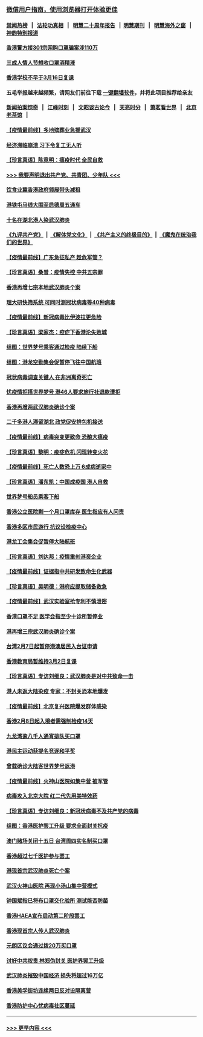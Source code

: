### [微信用户指南，使用浏览器打开体验更佳](https://github.com/gfw-breaker/banned-news1/blob/master/indexes/wechat-guide.md?t=0)
#### [禁闻热榜](热点新闻.md?t=0)  &nbsp;&nbsp;|&nbsp;&nbsp; [法轮功真相](https://github.com/gfw-breaker/truth/blob/master/README.md?t=0) &nbsp;&nbsp;|&nbsp;&nbsp; [明慧二十周年报告](https://github.com/gfw-breaker/mh-reports/blob/master/README.md?t=0) &nbsp;&nbsp;|&nbsp;&nbsp;[明慧期刊](https://github.com/gfw-breaker/mh-qikan) &nbsp;&nbsp;|&nbsp;&nbsp; [明慧海外之窗](https://github.com/gfw-breaker/mh-news/blob/master/README.md?t=0) &nbsp;&nbsp;|&nbsp;&nbsp; [神韵特别报道](https://github.com/gfw-breaker/mh-news/blob/master/shenyun.md?t=0)
#### [香港警方接301宗网购口罩骗案涉110万](../pages/nsc415/n11867572.md?t=02141944) 
#### [三成人情人节想收口罩酒精液](../pages/nsc415/n11867523.md?t=02141944) 
#### [香港学校不早于3月16日复课](../pages/nsc415/n11867498.md?t=02141944) 
#### 五毛举报越来越频繁，请网友们前往下载 [一键翻墙软件](https://github.com/gfw-breaker/ssr-accounts)，并将此项目推荐给亲友
#### [新闻拍案惊奇](https://github.com/gfw-breaker/banned-news1/blob/master/pages/link4.md) &nbsp;&nbsp;|&nbsp;&nbsp; [江峰时刻](https://github.com/gfw-breaker/banned-news1/blob/master/pages/link4.md) &nbsp;&nbsp;|&nbsp;&nbsp; [文昭谈古论今](https://github.com/gfw-breaker/banned-news1/blob/master/pages/link4.md) &nbsp;&nbsp;|&nbsp;&nbsp; [天亮时分](https://github.com/gfw-breaker/banned-news1/blob/master/pages/link4.md) &nbsp;&nbsp;|&nbsp;&nbsp; [萧茗看世界](https://github.com/gfw-breaker/banned-news1/blob/master/pages/link4.md) &nbsp;&nbsp;|&nbsp;&nbsp; [北京老茶馆](https://github.com/gfw-breaker/banned-news1/blob/master/pages/link4.md) &nbsp;&nbsp;|&nbsp;&nbsp; 
#### [【疫情最前线】多地殡葬业急援武汉](../pages/nsc415/n11866914.md?t=02141944) 
#### [经济濒临崩溃 习下令复工无人听](../pages/nsc415/n11867269.md?t=02141944) 
#### [【珍言真语】陈竟明：瘟疫时代 全民自救](../pages/nsc415/n11866765.md?t=02141944) 
#### [>>> 我要声明退出共产党、共青团、少年队 <<<](https://github.com/begood0513/goodnews/blob/master/quit/letter.md) 
#### [饮食业冀香港政府领展带头减租](../pages/nsc415/n11864876.md?t=02141944) 
#### [港铁屯马线大围至启德周五通车](../pages/nsc415/n11864842.md?t=02141944) 
#### [十名在湖北港人染武汉肺炎](../pages/nsc415/n11864807.md?t=02141944) 
#### [《九评共产党》](https://github.com/begood0513/9ping.md/blob/master/README.md) &nbsp;|&nbsp; [《解体党文化》](../../../../jtdwh.md/blob/master/README.md)  &nbsp;|&nbsp; [《共产主义的终极目的》](../../../../gczydzjmd.md/blob/master/README.md) &nbsp;|&nbsp; [《魔鬼在统治我们的世界》](../../../../mgztzwmdsj.md/blob/master/README.md) 
#### [【疫情最前线】广东急征私产 趁危军管？](../pages/nsc415/n11864205.md?t=02141944) 
#### [【珍言真语】桑普：疫情失控 中共五宗罪](../pages/nsc415/n11864157.md?t=02141944) 
#### [香港再增七宗本地武汉肺炎个案](../pages/nsc415/n11862405.md?t=02141944) 
#### [理大研快筛系统 可同时测冠状病毒等40种病毒](../pages/nsc415/n11862376.md?t=02141944) 
#### [【疫情最前线】新冠病毒比伊波拉更危险](../pages/nsc415/n11862199.md?t=02141944) 
#### [【珍言真语】梁家杰：疫症下香港沦失败城](../pages/nsc415/n11861588.md?t=02141944) 
#### [组图：世界梦号乘客通过检疫 陆续下船](../pages/nsc415/n11858302.md?t=02141944) 
#### [组图：港龙空勤集会促暂停飞往中国航班](../pages/nsc415/n11858190.md?t=02141944) 
#### [冠状病毒调查关键人 在非洲离奇死亡](../pages/nsc415/n11859798.md?t=02141944) 
#### [忧疫情拒搭世界梦号 港46人要求旅行社退款遭拒](../pages/nsc415/n11859849.md?t=02141944) 
#### [香港再增两武汉肺炎确诊个案](../pages/nsc415/n11859833.md?t=02141944) 
#### [二千多港人滞留湖北 政党促安排包机接送](../pages/nsc415/n11859831.md?t=02141944) 
#### [【疫情最前线】病毒突变更致命 恐酿大瘟疫](../pages/nsc415/n11859604.md?t=02141944) 
#### [【珍言真语】黎明：疫症危机 闪现转变火花](../pages/nsc415/n11859199.md?t=02141944) 
#### [【疫情最前线】死亡人数恐上万 6成病逝家中](../pages/nsc415/n11856687.md?t=02141944) 
#### [【珍言真语】潘东凯：中国成疫国 港人自救](../pages/nsc415/n11856962.md?t=02141944) 
#### [世界梦号船员乘客下船](../pages/nsc415/n11856883.md?t=02141944) 
#### [香港公立医院剩一个月口罩库存 医生指应有人问责](../pages/nsc415/n11856875.md?t=02141944) 
#### [香港多区市民游行 抗议设检疫中心](../pages/nsc415/n11856866.md?t=02141944) 
#### [港龙工会集会促暂停大陆航班](../pages/nsc415/n11856840.md?t=02141944) 
#### [【珍言真语】刘达邦：疫情重创港资企业](../pages/nsc415/n11854274.md?t=02141944) 
#### [【疫情最前线】证据指中共研发致命生化武器](../pages/nsc415/n11853087.md?t=02141944) 
#### [【珍言真语】吴明德：港府应提取储备救急](../pages/nsc415/n11852734.md?t=02141944) 
#### [【疫情最前线】武汉实验室抢专利不慎泄密](../pages/nsc415/n11850310.md?t=02141944) 
#### [香港口罩不足 医学会指至少十诊所暂停业](../pages/nsc415/n11850301.md?t=02141944) 
#### [港再增三宗武汉肺炎确诊个案](../pages/nsc415/n11850328.md?t=02141944) 
#### [台湾2月7日起暂停港澳居民入台证申请](../pages/nsc415/n11850304.md?t=02141944) 
#### [香港教育局暂维持3月2日复课](../pages/nsc415/n11850260.md?t=02141944) 
#### [【珍言真语】专访刘细良：武汉肺炎是对中共致命一击](../pages/nsc415/n11849934.md?t=02141944) 
#### [港人未返大陆染疫 专家：不封关恐本地爆发](../pages/nsc415/n11848021.md?t=02141944) 
#### [【疫情最前线】北京复兴医院爆发群体感染](../pages/nsc415/n11847626.md?t=02141944) 
#### [香港2月8日起入境者需强制检疫14天](../pages/nsc415/n11847658.md?t=02141944) 
#### [九龙湾逾八千人通宵排队买口罩](../pages/nsc415/n11847647.md?t=02141944) 
#### [港民主运动获提名竞逐和平奖](../pages/nsc415/n11847633.md?t=02141944) 
#### [曾载确诊大陆客世界梦号返港](../pages/nsc415/n11847608.md?t=02141944) 
#### [【疫情最前线】火神山医院如集中营 被军管](../pages/nsc415/n11847524.md?t=02141944) 
#### [病毒攻入北京大院 红二代先用美特效药](../pages/nsc415/n11847427.md?t=02141944) 
#### [【珍言真语】专访刘细良：新冠状病毒不及共产党的病毒](../pages/nsc415/n11847164.md?t=02141944) 
#### [组图：香港医护罢工升级 要求全面封关抗疫](../pages/nsc415/n11844107.md?t=02141944) 
#### [澳门赌场关闭十五日 台湾周四实名制买口罩](../pages/nsc415/n11845083.md?t=02141944) 
#### [香港超过七千医护参与罢工](../pages/nsc415/n11845051.md?t=02141944) 
#### [港现首宗武汉肺炎死亡个案](../pages/nsc415/n11844998.md?t=02141944) 
#### [武汉火神山医院 再现小汤山集中营模式](../pages/nsc415/n11844763.md?t=02141944) 
#### [钟国斌指已将布口罩交化验所 测试能否防菌](../pages/nsc415/n11842783.md?t=02141944) 
#### [香港HAEA宣布启动第二阶段罢工](../pages/nsc415/n11842723.md?t=02141944) 
#### [香港现首宗人传人武汉肺炎](../pages/nsc415/n11842766.md?t=02141944) 
#### [元朗区议会通过拨20万买口罩](../pages/nsc415/n11842754.md?t=02141944) 
#### [讨好中共权贵 林郑伪封关 医护界罢工升级](../pages/nsc415/n11842359.md?t=02141944) 
#### [武汉肺炎摧毁中国经济 损失将超过16万亿](../pages/nsc415/n11839723.md?t=02141944) 
#### [香港美孚街坊连续两日反对设隔离营](../pages/nsc415/n11839962.md?t=02141944) 
#### [香港防护中心忧病毒社区蔓延](../pages/nsc415/n11839933.md?t=02141944) 

----
#### [ >>> 更早内容 <<< ](../indexes/nsc415-earlier.md)

